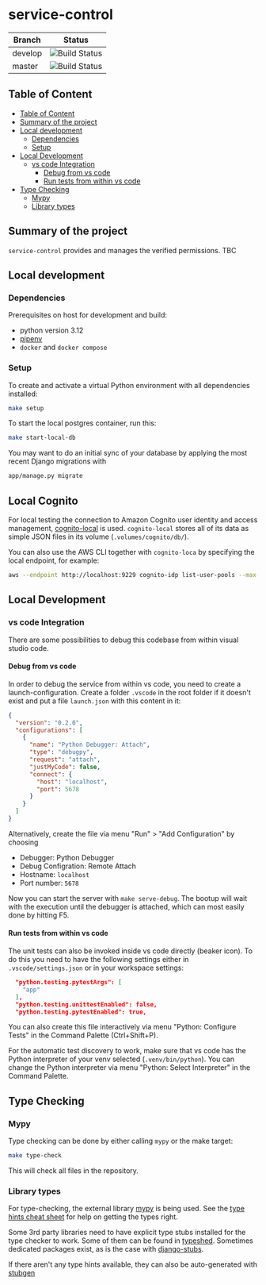 # service-control

| Branch | Status |
|--------|-----------|
| develop | ![Build Status](https://codebuild.eu-central-1.amazonaws.com/badges?uuid=eyJlbmNyeXB0ZWREYXRhIjoiZk43RFNPWm5aNldBYmE3NU95MkFWNVg0aG5oMk1VRlhVcHNmdEVGOGFwc05zRW1lVG4zaU40dnBtSUFsd2dxd0tESlNYN1VkSS9pbkpFWDJ1ajQ0dkhrPSIsIml2UGFyYW1ldGVyU3BlYyI6IktHVHNJL21aN0NKKzg0V2YiLCJtYXRlcmlhbFNldFNlcmlhbCI6MX0%3D&branch=develop) |
| master | ![Build Status](https://codebuild.eu-central-1.amazonaws.com/badges?uuid=eyJlbmNyeXB0ZWREYXRhIjoiZk43RFNPWm5aNldBYmE3NU95MkFWNVg0aG5oMk1VRlhVcHNmdEVGOGFwc05zRW1lVG4zaU40dnBtSUFsd2dxd0tESlNYN1VkSS9pbkpFWDJ1ajQ0dkhrPSIsIml2UGFyYW1ldGVyU3BlYyI6IktHVHNJL21aN0NKKzg0V2YiLCJtYXRlcmlhbFNldFNlcmlhbCI6MX0%3D&branch=master) |


## Table of Content

- [Table of Content](#table-of-content)
- [Summary of the project](#summary-of-the-project)
- [Local development](#local-development)
  - [Dependencies](#dependencies)
  - [Setup](#setup)
- [Local Development](#local-development-1)
  - [vs code Integration](#vs-code-integration)
    - [Debug from vs code](#debug-from-vs-code)
    - [Run tests from within vs code](#run-tests-from-within-vs-code)
- [Type Checking](#type-checking)
  - [Mypy](#mypy)
  - [Library types](#library-types)

## Summary of the project

`service-control` provides and manages the verified permissions.  TBC

## Local development

### Dependencies

Prerequisites on host for development and build:

- python version 3.12
- [pipenv](https://pipenv-fork.readthedocs.io/en/latest/install.html)
- `docker` and `docker compose`

### Setup

To create and activate a virtual Python environment with all dependencies installed:

```bash
make setup
```

To start the local postgres container, run this:

```bash
make start-local-db
```

You may want to do an initial sync of your database by applying the most recent Django migrations with

```bash
app/manage.py migrate
```

## Local Cognito

For local testing the connection to Amazon Cognito user identity and access management,
[cognito-local](https://github.com/jagregory/cognito-local) is used. `cognito-local` stores all of
its data as simple JSON files in its volume (`.volumes/cognito/db/`).

You can also use the AWS CLI together with `cognito-loca` by specifying the local endpoint,
for example:

```bash
aws --endpoint http://localhost:9229 cognito-idp list-user-pools --max-results 100
```

## Local Development

### vs code Integration

There are some possibilities to debug this codebase from within visual studio code.

#### Debug from vs code

In order to debug the service from within vs code, you need to create a launch-configuration. Create
a folder `.vscode` in the root folder if it doesn't exist and put a file `launch.json` with this content
in it:

```json
{
  "version": "0.2.0",
  "configurations": [
    {
      "name": "Python Debugger: Attach",
      "type": "debugpy",
      "request": "attach",
      "justMyCode": false,
      "connect": {
        "host": "localhost",
        "port": 5678
      }
    }
  ]
}
```

Alternatively, create the file via menu "Run" > "Add Configuration" by choosing

- Debugger: Python Debugger
- Debug Configration: Remote Attach
- Hostname: `localhost`
- Port number: `5678`

Now you can start the server with `make serve-debug`.
The bootup will wait with the execution until the debugger is attached, which can most easily done by hitting F5.


#### Run tests from within vs code

The unit tests can also be invoked inside vs code directly (beaker icon).
To do this you need to have the following settings either in
`.vscode/settings.json` or in your workspace settings:

```json
  "python.testing.pytestArgs": [
    "app"
  ],
  "python.testing.unittestEnabled": false,
  "python.testing.pytestEnabled": true,
```

You can also create this file interactively via menu "Python: Configure Tests"
in the Command Palette (Ctrl+Shift+P).

For the automatic test discovery to work, make sure that vs code has the Python
interpreter of your venv selected (`.venv/bin/python`).
You can change the Python interpreter via menu "Python: Select Interpreter"
in the Command Palette.

## Type Checking

### Mypy

Type checking can be done by either calling `mypy` or the make target: 

```sh
make type-check
```

This will check all files in the repository.

### Library types

For type-checking, the external library [mypy](https://mypy.readthedocs.io) is being used. See the [type hints cheat sheet](https://mypy.readthedocs.io/en/stable/cheat_sheet_py3.html) for help on getting the types right.

Some 3rd party libraries need to have explicit type stubs installed for the type checker
to work. Some of them can be found in [typeshed](https://github.com/python/typeshed). Sometimes dedicated
packages exist, as is the case with [django-stubs](https://pypi.org/project/django-stubs/).

If there aren't any type hints available, they can also be auto-generated with [stubgen](https://mypy.readthedocs.io/en/stable/stubgen.html)
